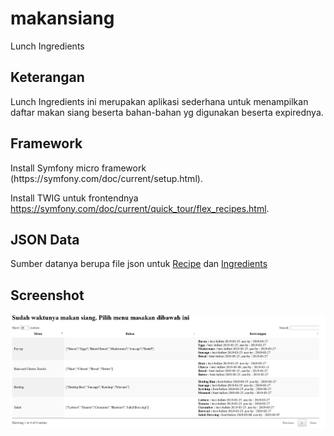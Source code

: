 # makansiang
Lunch Ingredients

<h2>Keterangan</h2>
Lunch Ingredients ini merupakan aplikasi sederhana untuk menampilkan daftar makan siang beserta bahan-bahan yg digunakan beserta expirednya.

<h2>Framework</h2>
Install Symfony micro framework (https://symfony.com/doc/current/setup.html).

Install TWIG untuk frontendnya https://symfony.com/doc/current/quick_tour/flex_recipes.html.

<h2>JSON Data</h2>
Sumber datanya berupa file json untuk <a href="https://github.com/qyraananda/makansiang/tree/master/src/App/Recipe">Recipe</a>
dan <a href="https://github.com/qyraananda/makansiang/tree/master/src/App/Ingredient">Ingredients</a>

<h2>Screenshot</h2>
<img src="https://github.com/qyraananda/makansiang/blob/master/screen.png">
